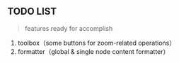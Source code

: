 ## TODO LIST
> features ready for accomplish

1. toolbox（some buttons for zoom-related operations）
2. formatter（global & single node content formatter）